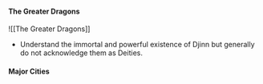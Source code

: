 
#### The Greater Dragons
![[The Greater Dragons]]


- Understand the immortal and powerful existence of Djinn but generally do not acknowledge them as Deities.

#### Major Cities

